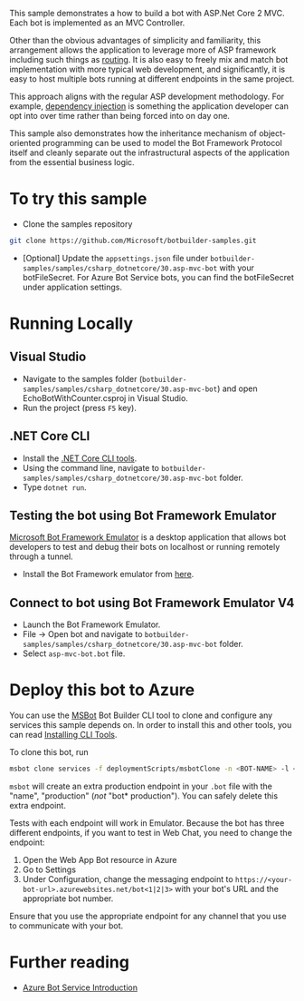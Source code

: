 ﻿This sample demonstrates a how to build a bot with ASP.Net Core 2 MVC. Each bot is implemented as an MVC Controller.

Other than the obvious advantages of simplicity and familiarity, this arrangement allows the application to leverage more of ASP framework including such things as [routing](https://docs.microsoft.com/en-us/aspnet/core/fundamentals/routing?view=aspnetcore-2.1).
It is also easy to freely mix and match bot implementation with more typical web development, and significantly, it is easy to host multiple bots running at different endpoints in the same project.

This approach aligns with the regular ASP development methodology. For example, [dependency injection](https://docs.microsoft.com/en-us/aspnet/core/fundamentals/dependency-injection?view=aspnetcore-2.1) is something the application developer can opt into over time rather than being forced into on day one.

This sample also demonstrates how the inheritance mechanism of object-oriented programming can be used to model the Bot Framework Protocol itself and cleanly separate out the infrastructural aspects of the application from the essential business logic.

# To try this sample
- Clone the samples repository
```bash
git clone https://github.com/Microsoft/botbuilder-samples.git
```
- [Optional] Update the `appsettings.json` file under `botbuilder-samples/samples/csharp_dotnetcore/30.asp-mvc-bot` with your botFileSecret.  For Azure Bot Service bots, you can find the botFileSecret under application settings.
# Running Locally
## Visual Studio
- Navigate to the samples folder (`botbuilder-samples/samples/csharp_dotnetcore/30.asp-mvc-bot`) and open EchoBotWithCounter.csproj in Visual Studio.
- Run the project (press `F5` key).

## .NET Core CLI
- Install the [.NET Core CLI tools](https://docs.microsoft.com/en-us/dotnet/core/tools/?tabs=netcore2x). 
- Using the command line, navigate to `botbuilder-samples/samples/csharp_dotnetcore/30.asp-mvc-bot` folder.
- Type `dotnet run`.

## Testing the bot using Bot Framework Emulator
[Microsoft Bot Framework Emulator](https://github.com/microsoft/botframework-emulator) is a desktop application that allows bot 
developers to test and debug their bots on localhost or running remotely through a tunnel.
- Install the Bot Framework emulator from [here](https://aka.ms/botframeworkemulator).

## Connect to bot using Bot Framework Emulator **V4**
- Launch the Bot Framework Emulator.
- File -> Open bot and navigate to `botbuilder-samples/samples/csharp_dotnetcore/30.asp-mvc-bot` folder.
- Select `asp-mvc-bot.bot` file.

# Deploy this bot to Azure
You can use the [MSBot](https://github.com/microsoft/botbuilder-tools) Bot Builder CLI tool to clone and configure any services this sample depends on. In order to install this and other tools, you can read [Installing CLI Tools](../../../Installing_CLI_tools.md).

To clone this bot, run
```bash
msbot clone services -f deploymentScripts/msbotClone -n <BOT-NAME> -l <Azure-location> --subscriptionId <Azure-subscription-id>
```

`msbot` will create an extra production endpoint in your `.bot` file with the "name", "production" (*not* "bot* production"). You can safely delete this extra endpoint.

Tests with each endpoint will work in Emulator. Because the bot has three different endpoints, if you want to test in Web Chat, you need to change the endpoint:

1. Open the Web App Bot resource in Azure
2. Go to Settings
3. Under Configuration, change the messaging endpoint to `https://<your-bot-url>.azurewebsites.net/bot<1|2|3>` with your bot's URL and the appropriate bot number.

Ensure that you use the appropriate endpoint for any channel that you use to communicate with your bot.

# Further reading
- [Azure Bot Service Introduction](https://docs.microsoft.com/en-us/azure/bot-service/bot-service-overview-introduction?view=azure-bot-service-4.0)
